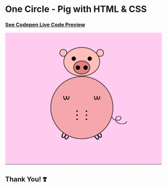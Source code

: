 # One Circle - Pig with HTML & CSS

### **[See Codepen Live Code Preview](https://codepen.io/hicoders/pen/zYPNbpW)**

![Pig Preview](preview.png)

## **Thank You! ❣️**
